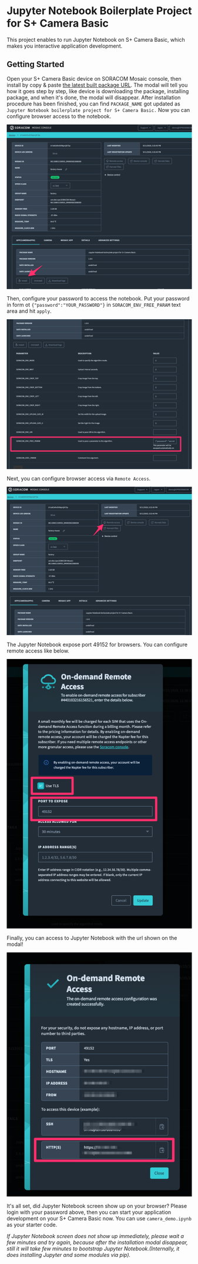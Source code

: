# Jupyter Notebook Boilerplate Project for S+ Camera Basic

This project enables to run Jupyter Notebook on S+ Camera Basic, which makes you interactive application development.

## Getting Started

Open your S+ Camera Basic device on SORACOM Mosaic console, then install by copy & paste [the latest built package URL](https://raw.githubusercontent.com/soracom-labs/splus-camera-jupyternotebook-boilerplate/master/build/CameraApp0.tgz). The modal will tell you how it goes step by step, like device is downloading the package, installing package, and when it's done, the modal will disappear. After installation procedure has been finished, you can find `PACKAGE_NAME` got updated as `Jupyter Notebook boilerplate project for S+ Camera Basic.` Now you can configure browser access to the notebook.

![install](./asset/img/mosaic_console_device_install.png)

Then, configure your password to access the notebook. Put your password in form ot `{"password":"YOUR_PASSWORD"}` in `SORACOM_ENV_FREE_PARAM` text area and hit `apply`.

![configure_password](./asset/img/mosaic_console_device_password.png)

Next, you can configure browser access via `Remote Access`.

![configure_remote_access](./asset/img/mosaic_console_device_remoteaccess.png)

The Jupyter Notebook expose port 49152 for browsers. You can configure remote access like below.

![configure_remote_access_modal](./asset/img/mosaic_console_device_remoteaccess_modal.png)

Finally, you can access to Jupyter Notebook with the url shown on the modal!

![configure_remote_access_result](./asset/img/mosaic_console_device_remoteaccess_result.png)

It's all set, did Jupyter Notebook screen show up on your browser? Please login with your password above, then you can start your application development on your S+ Camera Basic now. You can use `camera_demo.ipynb` as your starter code.

_If Jupyter Notebook screen does not show up immediately, please wait a few minutes and try again, because after the installation modal disappear, still it will take few minutes to bootstrap Jupyter Notebook.(Internally, it does installing Jupyter and some modules via pip)._
